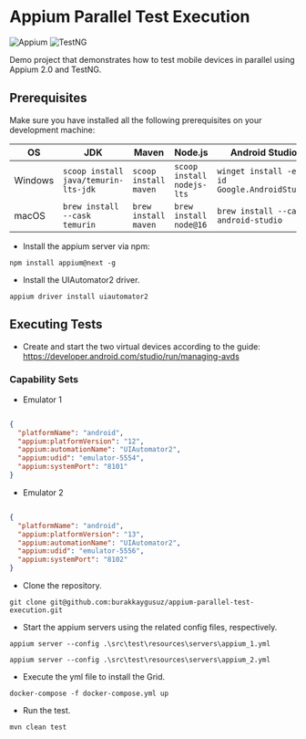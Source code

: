 # Appium Parallel Test Execution

![Appium](https://img.shields.io/maven-central/v/io.appium/java-client?color=%23428bca&label=appium&logo=appium&style=for-the-badge) ![TestNG](https://img.shields.io/maven-central/v/org.testng/testng?color=%23ffcc66&label=testng&logo=testng&style=for-the-badge)

Demo project that demonstrates how to test mobile devices in parallel using Appium 2.0 and TestNG.

## Prerequisites

Make sure you have installed all the following prerequisites on your development machine:

| OS      | JDK                                  | Maven                 | Node.js                    | Android Studio                                |
|---------|--------------------------------------|-----------------------|----------------------------|-----------------------------------------------|
| Windows | `scoop install java/temurin-lts-jdk` | `scoop install maven` | `scoop install nodejs-lts` | `winget install -e --id Google.AndroidStudio` |
| macOS   | `brew install --cask temurin`        | `brew install maven`  | `brew install node@16`     | `brew install --cask android-studio`          |

- Install the appium server via npm:

```shell
npm install appium@next -g
```

- Install the UIAutomator2 driver.

```shell
appium driver install uiautomator2
```

## Executing Tests

- Create and start the two virtual devices according to the
  guide:  <https://developer.android.com/studio/run/managing-avds>

### Capability Sets

- Emulator 1

```json

{
  "platformName": "android",
  "appium:platformVersion": "12",
  "appium:automationName": "UIAutomator2",
  "appium:udid": "emulator-5554",
  "appium:systemPort": "8101"
}
```

- Emulator 2

```json

{
  "platformName": "android",
  "appium:platformVersion": "13",
  "appium:automationName": "UIAutomator2",
  "appium:udid": "emulator-5556",
  "appium:systemPort": "8102"
}
```

- Clone the repository.

```shell
git clone git@github.com:burakkaygusuz/appium-parallel-test-execution.git
```

- Start the appium servers using the related config files, respectively.

```shell
appium server --config .\src\test\resources\servers\appium_1.yml

appium server --config .\src\test\resources\servers\appium_2.yml
```

- Execute the yml file to install the Grid.

```shell
docker-compose -f docker-compose.yml up
```

- Run the test.

```shell
mvn clean test
```
